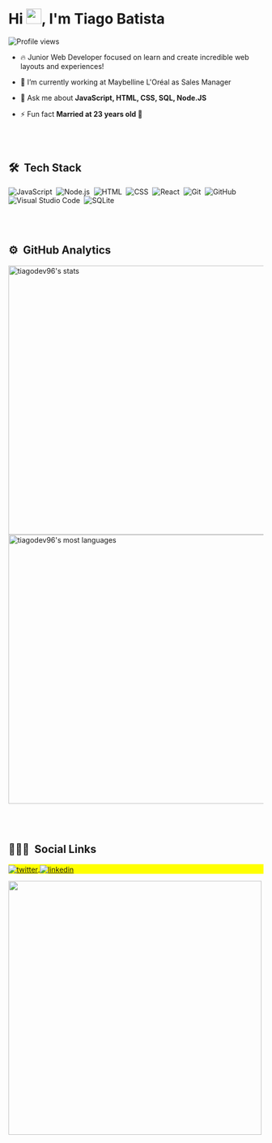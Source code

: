 <h1 align="left">Hi <img src="https://raw.githubusercontent.com/kaueMarques/kaueMarques/master/hi.gif" width="30px">, I'm Tiago Batista</h1>
<p align="left"> <img src="https://komarev.com/ghpvc/?username=tiagodev96&color=yellow" alt="Profile views" /> </p>

- 🔥 Junior Web Developer focused on learn and create incredible web layouts and experiences! 

- 🔭 I’m currently working at Maybelline L'Oréal as Sales Manager

<!-- - 👨‍💻 All of my projects are available at [maykbrito.dev](https://maykbrito.dev) ACRESCENTAR SITE DE PORTFÓLIO QUANDO ESTIVER PRONTO -->

- 💬 Ask me about **JavaScript, HTML, CSS, SQL, Node.JS**

- ⚡ Fun fact **Married at 23 years old 💍**

<br><br>

## 🛠 &nbsp;Tech Stack

![JavaScript](https://img.shields.io/badge/-JavaScript-05122A?style=flat&logo=javascript)&nbsp;
![Node.js](https://img.shields.io/badge/-Node.js-05122A?style=flat&logo=node.js)&nbsp;
![HTML](https://img.shields.io/badge/-HTML-05122A?style=flat&logo=HTML5)&nbsp;
![CSS](https://img.shields.io/badge/-CSS-05122A?style=flat&logo=CSS3&logoColor=1572B6)&nbsp;
![React](https://img.shields.io/badge/-React-05122A?style=flat&logo=react)&nbsp;
![Git](https://img.shields.io/badge/-Git-05122A?style=flat&logo=git)&nbsp;
![GitHub](https://img.shields.io/badge/-GitHub-05122A?style=flat&logo=github)&nbsp;
![Visual Studio Code](https://img.shields.io/badge/-Visual%20Studio%20Code-05122A?style=flat&logo=visual-studio-code&logoColor=007ACC)&nbsp;
![SQLite](https://img.shields.io/badge/-SQLite-05122A?style=flat&logo=sqlite)&nbsp;

<br><br>

## ⚙️ &nbsp;GitHub Analytics

<p align="left">
<img width="530em" src="https://github-readme-stats.vercel.app/api?username=tiagodev96&show_icons=true&theme=vision-friendly-dark" alt="tiagodev96's stats"/>
<img width="530em" src="https://github-readme-stats.vercel.app/api/top-langs/?username=tiagodev96&layout=compact&theme=vision-friendly-dark" alt="tiagodev96's most languages"/>
</p>

<br><br>

## 👨🏽‍🦲 &nbsp;Social Links

<p align="left" style="background:yellow">
<a href="https://twitter.com/tiago_dev96" target="_blank">
  <img align="center" src="https://img.shields.io/badge/Twitter-1DA1F2?style=for-the-badge&logo=twitter&logoColor=white" alt="twitter"/>  
</a>
<a href="https://www.linkedin.com/in/tiagocb96/" target="_blank">
  <img align="center" src="https://img.shields.io/badge/LinkedIn-0077B5?style=for-the-badge&logo=linkedin&logoColor=white" alt="linkedin"/>
</a>
<!-- ADICIONAR INSTAGRAM QUANDO TIVER CRIADO O PROFISSIONAL <a href="https://instagram.com/maykbrito" target="_blank">
 <img align="center" src="https://img.shields.io/badge/-maykbrito-05122A?style=flat&logo=instagram" alt="instagram"/>
</a> -->
</p>

<img width="500em" src="https://github-readme-twitter.gazf.vercel.app/api?id=tiago_dev96" />
